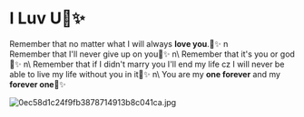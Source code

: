 # I Luv U💞✨️

 Remember that no matter what I will always **love you**.💞✨️ n\
Remember that I'll never give up on you💞✨️ n\ Remember that it's you or god💞✨️ n\ Remember that if I didn't marry you I'll end my life cz I will never be able to live my life without you in it💞✨️ n\ You are my **one forever** and my **forever one**💞✨️


![0ec58d1c24f9fb3878714913b8c041ca.jpg](https://github.com/user-attachments/assets/f8754d8d-bb59-49a8-8a83-735cccf56b7f)